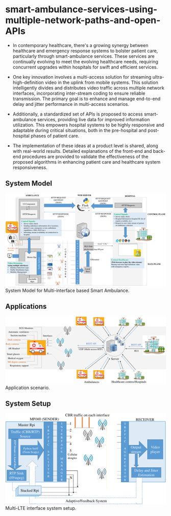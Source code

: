 # smart-ambulance-services-using-multiple-network-paths-and-open-APIs

- In contemporary healthcare, there's a growing synergy between healthcare and emergency response systems to bolster patient care, particularly through smart-ambulance services. These services are continually evolving to meet the evolving healthcare needs, requiring concurrent upgrades within hospitals for swift and efficient services.

- One key innovation involves a multi-access solution for streaming ultra-high-definition video in the uplink from mobile systems. This solution intelligently divides and distributes video traffic across multiple network interfaces, incorporating inter-stream coding to ensure reliable transmission. The primary goal is to enhance and manage end-to-end delay and jitter performance in multi-access scenarios.

- Additionally, a standardized set of APIs is proposed to access smart-ambulance services, providing live data for improved information utilization. This empowers hospital systems to be highly responsive and adaptable during critical situations, both in the pre-hospital and post-hospital phases of patient care.

- The implementation of these ideas at a product level is shared, along with real-world results. Detailed explanations of the front-end and back-end procedures are provided to validate the effectiveness of the proposed algorithms in enhancing patient care and healthcare system responsiveness.

## System Model

![System Model](assets/System.png)
System Model for Multi-interface based Smart Ambulance.


## Applications
![Applications](assets/MAS_arch.png)
Application scenario.

## System Setup
![Applications](assets/setup.png)
Multi-LTE interface system setup.





